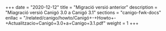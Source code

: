 +++
date        = "2020-12-12"
title       = "Migració versió anterior"
description = "Miagració versió Canigó 3.0 a Canigó 3.1"
sections    = "canigo-fwk-docs"
enllac		= "/related/canigo/howto/Canigó+-+Howto+-+Actualitzacio+Canigó+3.0+a+Canigo+3.1.pdf"
weight		= 1
+++
